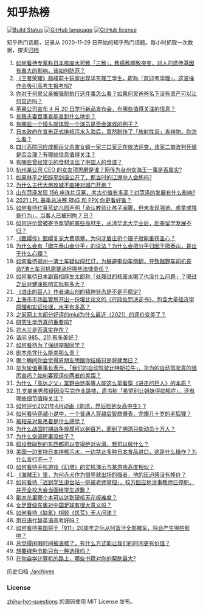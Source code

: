 # 知乎热榜
[![Build Status](https://github.com/ToWeLong/zhihu-hot-questions/workflows/CI/badge.svg)](https://github.com/ToWeLong/zhihu-hot-questions/actions)
[![GitHub language](https://img.shields.io/badge/language-golang-orange.svg)](https://golang.org/)
[![GitHub license](https://img.shields.io/github/license/ToWeLong/zhihu-hot-questions)](https://github.com/ToWeLong/zhihu-hot-questions/blob/main/LICENSE)

知乎热门话题，记录从 2020-11-29 日开始的知乎热门话题。每小时抓取一次数据，按天[归档](./archives)

<!-- BEGIN -->

1. [如何看待专家称日本核废水可致「三致」，致癌致畸致突变，对人的遗传基因有重大的影响，该如何防范？](https://www.zhihu.com/question/454262625)
1. [《王者荣耀》巅峰前十玩家出现华东理工学生，昵称「欢迎考华理」，这波操作会吸引高考生报考吗?](https://www.zhihu.com/question/454324463)
1. [你对于何炅父亲被强制执行这件事怎么看？如果何炅爸爸名下没有资产可以让何炅还吗？](https://www.zhihu.com/question/454384646)
1. [苹果公司宣布 4 月 20 日举行新品发布会，有哪些值得关注的信息？](https://www.zhihu.com/question/454502427)
1. [贫贱夫妻百事哀能哀到什么地步？](https://www.zhihu.com/question/363473759)
1. [有哪些一个镜头就体现一个演员是否会演戏的例子？](https://www.zhihu.com/question/269939406)
1. [日本政府在宣布正式排核污水入海后，竟然制作了「放射性氚」吉祥物，你怎么看？](https://www.zhihu.com/question/454524195)
1. [四川高院回应成都岳父杀害女婿一家三口案正在依法评查，该案二审改判死缓是否合理？有哪些信息值得关注？](https://www.zhihu.com/question/454370183)
1. [有哪些曾经常见的食材淡出了中国人的食谱？](https://www.zhihu.com/question/49690737)
1. [杭州某公司 CEO 的女友项思醒是谁？网传为台州女海王一事是否属实?](https://www.zhihu.com/question/453937756)
1. [如果林平之把辟邪剑谱公开了，那当时的江湖中人会练吗?](https://www.zhihu.com/question/442262894)
1. [为什么古代大炮攻城不直接对城门开炮？](https://www.zhihu.com/question/363815303)
1. [山东菏泽发现 156 座连片汉墓，考古价值有多高？对菏泽的发展有什么影响?](https://www.zhihu.com/question/454325320)
1. [2021 LPL 春季总决赛 RNG 和 FPX 你更看好谁？](https://www.zhihu.com/question/454484375)
1. [如何看待红黄蓝幼儿园声明「承认教师让孩子闻脚，但未发现强迫、虐童或猥亵行为」，当事人已被刑拘 7 日？](https://www.zhihu.com/question/454413603)
1. [如何评价曾被寄予厚望的某些高材生，从清华北大毕业后，赴美留学发展不归？](https://www.zhihu.com/question/447200718)
1. [《甄嬛传》甄嬛复宠大费周章，为何沈眉庄扔个镯子就能重获圣心？](https://www.zhihu.com/question/454262368)
1. [为什么会有「爬完泰山会分手」的说法？为什么会把分手归因于爬泰山，是出于什么心理？](https://www.zhihu.com/question/446705543)
1. [如何看待郑州一渣土车疑似闯红灯，为躲避电动车侧翻，导致越野车司机丧命?渣土车司机需要承担哪些法律责任？](https://www.zhihu.com/question/454243355)
1. [如何看待日本副首相麻生太郎称「处理过的核废水喝了也没什么问题」？喝过之后对健康影响实际有多大？](https://www.zhihu.com/question/454532390)
1. [《进击的巨人》作者谏山创的精神状态是不是不稳定?](https://www.zhihu.com/question/453646269)
1. [上海市市场监管局开出一份堪比论文的《行政处罚决定书》，包含大量经济学原理和实证论据，水平有多高？](https://www.zhihu.com/question/454403024)
1. [之前网上大部分好评的miui为什么最近（2021）的评价变差了？](https://www.zhihu.com/question/452169697)
1. [研究生学历真的重要吗?](https://www.zhihu.com/question/346149746)
1. [花木兰是否真实存在？](https://www.zhihu.com/question/34502993)
1. [请问 985、211 有多美好？](https://www.zhihu.com/question/438353781)
1. [如何看待为了保研举报同学？](https://www.zhihu.com/question/452915006)
1. [剧本杀凭什么能卖那么贵？](https://www.zhihu.com/question/448110702)
1. [哪个瞬间你会觉得男朋友想跟你结婚只是将就而已？](https://www.zhihu.com/question/331404742)
1. [华为轮值董事长表示，「我们的自动驾驶比特斯拉牛」，华为的自动驾驶真的很厉害吗？如何客观评价两者的差距？](https://www.zhihu.com/question/454368015)
1. [为什么「高达之父」富野由悠季等人能这么早看穿《进击的巨人》的本质？](https://www.zhihu.com/question/453603876)
1. [11 岁单亲男孩疑因没写完作业跳楼，遗书称「希望别让姐妹得抑郁症」，还有哪些细节值得关注？](https://www.zhihu.com/question/454418924)
1. [如何评价2021年4月动画《剃须，然后捡到女高中生》?](https://www.zhihu.com/question/433512952)
1. [如何看待穿越小说中，一个普通人穿越后智商爆表，完爆几十岁的老狐狸？](https://www.zhihu.com/question/376857581)
1. [被相亲对象吊着是什么感觉？](https://www.zhihu.com/question/453284347)
1. [为什么战国时期战争规模可以到百万，而到了明清只能动员十万人？](https://www.zhihu.com/question/315099933)
1. [为什么空调房里没蚊子？](https://www.zhihu.com/question/26007726)
1. [假设我碰到的东西都可以变得绝对光滑，我可以做什么？](https://www.zhihu.com/question/449145769)
1. [美国一边支持日本排核污水，一边禁止多种日本食品进口，这是什么操作？为什么言行不一？](https://www.zhihu.com/question/454586987)
1. [如何看待手机游戏《幻塔》的实机演示与某游戏高度相似？](https://www.zhihu.com/question/454407287)
1. [《海贼王》里，为何赤犬作为很早就出场的强者，他的压迫感没有掉价？](https://www.zhihu.com/question/453269002)
1. [如何看待「迟到学生讲台站一排被老师掌掴」，校方回应称涉事教师已停职，并开全校大会当面给学生道歉？](https://www.zhihu.com/question/454399314)
1. [剧本杀里哪个本可以达到硬核天花板难度？](https://www.zhihu.com/question/451851190)
1. [女足晋级东奥对中国足球有很大意义吗？](https://www.zhihu.com/question/454491679)
1. [如何看待《缺氧》相较《饥荒》无人问津？](https://www.zhihu.com/question/280310660)
1. [用日语代替英语高考好吗？](https://www.zhihu.com/question/21682886)
1. [如何看待美国将于「911」20周年之际从阿富汗全部撤军，将会产生哪些影响？](https://www.zhihu.com/question/454553192)
1. [总觉得闲暇时间被浪费了，有什么方式能让我们的时间更有价值？](https://www.zhihu.com/question/454368974)
1. [想要绿色节能只有一种选择吗？](https://www.zhihu.com/question/454441733)
1. [在你自学计算机的路上，哪些书籍对你的帮助最大?](https://www.zhihu.com/question/421913237)

<!-- END -->

历史归档 [./archives](./archives)


### License
[zhihu-hot-questions](https://github.com/towelong/zhihu-hot-questions) 的源码使用 MIT License 发布。